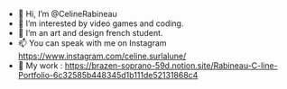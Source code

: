 - 👋 Hi, I’m @CelineRabineau
- 👀 I’m interested by video games and coding.
- 🌱 I’m an art and design french student.
- 📫 You can speak with me on Instagram https://www.instagram.com/celine.surlalune/
- 🎲 My work : https://brazen-soprano-59d.notion.site/Rabineau-C-line-Portfolio-6c32585b448345d1b111de52131868c4

<!---
CelineRabineau/CelineRabineau is a ✨ special ✨ repository because its `README.md` (this file) appears on your GitHub profile.
You can click the Preview link to take a look at your changes.
--->
